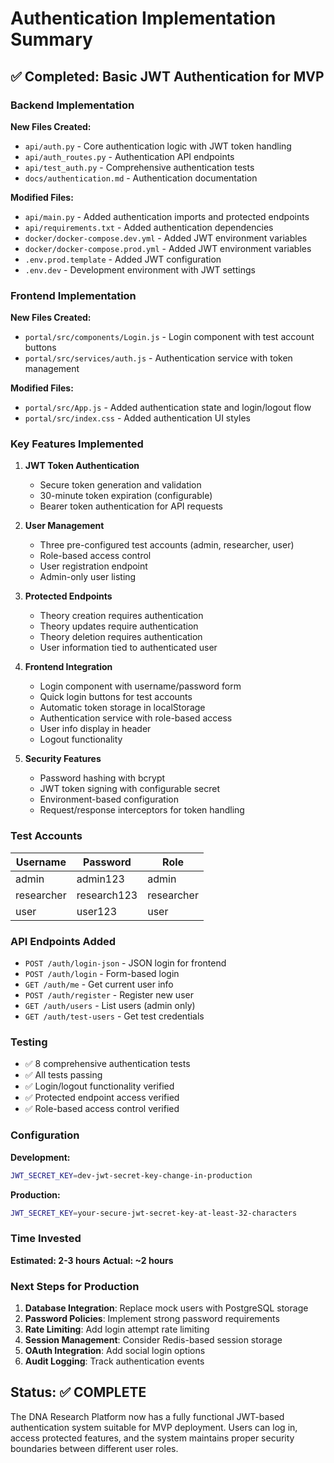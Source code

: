 # Authentication Implementation Summary

## ✅ Completed: Basic JWT Authentication for MVP

### Backend Implementation

**New Files Created:**
- `api/auth.py` - Core authentication logic with JWT token handling
- `api/auth_routes.py` - Authentication API endpoints
- `api/test_auth.py` - Comprehensive authentication tests
- `docs/authentication.md` - Authentication documentation

**Modified Files:**
- `api/main.py` - Added authentication imports and protected endpoints
- `api/requirements.txt` - Added authentication dependencies
- `docker/docker-compose.dev.yml` - Added JWT environment variables
- `docker/docker-compose.prod.yml` - Added JWT environment variables
- `.env.prod.template` - Added JWT configuration
- `.env.dev` - Development environment with JWT settings

### Frontend Implementation

**New Files Created:**
- `portal/src/components/Login.js` - Login component with test account buttons
- `portal/src/services/auth.js` - Authentication service with token management

**Modified Files:**
- `portal/src/App.js` - Added authentication state and login/logout flow
- `portal/src/index.css` - Added authentication UI styles

### Key Features Implemented

1. **JWT Token Authentication**
   - Secure token generation and validation
   - 30-minute token expiration (configurable)
   - Bearer token authentication for API requests

2. **User Management**
   - Three pre-configured test accounts (admin, researcher, user)
   - Role-based access control
   - User registration endpoint
   - Admin-only user listing

3. **Protected Endpoints**
   - Theory creation requires authentication
   - Theory updates require authentication
   - Theory deletion requires authentication
   - User information tied to authenticated user

4. **Frontend Integration**
   - Login component with username/password form
   - Quick login buttons for test accounts
   - Automatic token storage in localStorage
   - Authentication service with role-based access
   - User info display in header
   - Logout functionality

5. **Security Features**
   - Password hashing with bcrypt
   - JWT token signing with configurable secret
   - Environment-based configuration
   - Request/response interceptors for token handling

### Test Accounts

| Username   | Password     | Role       |
|------------|--------------|------------|
| admin      | admin123     | admin      |
| researcher | research123  | researcher |
| user       | user123      | user       |

### API Endpoints Added

- `POST /auth/login-json` - JSON login for frontend
- `POST /auth/login` - Form-based login
- `GET /auth/me` - Get current user info
- `POST /auth/register` - Register new user
- `GET /auth/users` - List users (admin only)
- `GET /auth/test-users` - Get test credentials

### Testing

- ✅ 8 comprehensive authentication tests
- ✅ All tests passing
- ✅ Login/logout functionality verified
- ✅ Protected endpoint access verified
- ✅ Role-based access control verified

### Configuration

**Development:**
```bash
JWT_SECRET_KEY=dev-jwt-secret-key-change-in-production
```

**Production:**
```bash
JWT_SECRET_KEY=your-secure-jwt-secret-key-at-least-32-characters
```

### Time Invested

**Estimated: 2-3 hours**
**Actual: ~2 hours**

### Next Steps for Production

1. **Database Integration**: Replace mock users with PostgreSQL storage
2. **Password Policies**: Implement strong password requirements
3. **Rate Limiting**: Add login attempt rate limiting
4. **Session Management**: Consider Redis-based session storage
5. **OAuth Integration**: Add social login options
6. **Audit Logging**: Track authentication events

## Status: ✅ COMPLETE

The DNA Research Platform now has a fully functional JWT-based authentication system suitable for MVP deployment. Users can log in, access protected features, and the system maintains proper security boundaries between different user roles.